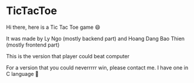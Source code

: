 # TicTacToe
Hi there, here is a Tic Tac Toe game :smile:

It was made by Ly Ngo (mostly backend part) and Hoang Dang Bao Thien (mostly frontend part)

This is the version that player could beat computer

For a version that you could neverrrrr win, please contact me. I have one in C language :unicorn:
